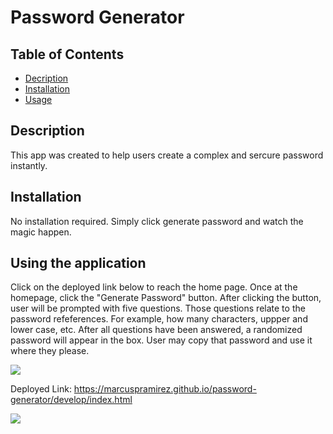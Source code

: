 # Password Generator


## Table of Contents

* [Decription](#description)
* [Installation](#installation)
* [Usage](#usage)


## Description
This app was created to help users create a complex and sercure password instantly. 

## Installation
No installation required.  Simply click generate password and watch the magic happen.

## Using the application
Click on the deployed link below to reach the home page.  Once at the homepage, click the "Generate Password" button. After clicking the button, user will be prompted with five questions.  Those questions relate to the password refeferences. For example, how many characters, uppper and lower case, etc.  After all questions have been answered, a randomized password will appear in the box.  User may copy that password and use it where they please. 


![](assets/readmescrrenshot.PNG)

Deployed Link:
https://marcuspramirez.github.io/password-generator/develop/index.html

![](03-javascript-homework-demo.png)
